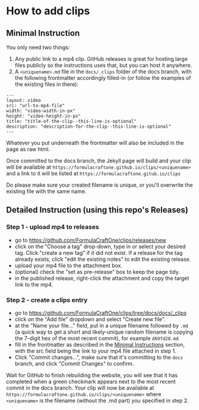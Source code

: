 # How to add clips

## Minimal Instruction

You only need two things:
1. Any public link to a mp4 clip. GitHub releases is great for hosting large files publicly so the instructions uses that, but you can host it anywhere.
2. A `<uniquename>.md` file in the `docs/_clips` folder of the docs branch, with the following frontmatter accordingly filled-in (or follow the examples of the existing files in there):

```
---
layout: video
src: "url-to-mp4-file"
width: "video-width-in-px"
height: "video-height-in-px"
title: "title-of-the-clip--this-line-is-optional"
description: "description-for-the-clip--this-line-is-optional"
---
```

Whatever you put underneath the frontmatter will also be included in the page as raw html.

Once committed to the docs branch, the Jekyll page will build and your clip will be available at `https://formulacraftone.github.io/clips/<uniquename>` and a link to it will be listed at `https://formulacraftone.gitub.io/clips`

Do please make sure your created filename is unique, or you'll overwrite the existing file with the same name.

## Detailed Instruction (using this repo's Releases)

### Step 1 - upload mp4 to releases
- go to https://github.com/FormulaCraftOne/clips/releases/new
- click on the "Choose a tag" drop-down, type in or select your desired tag. Click "create a new tag" if it did not exist. If a release for the tag already exists, click "edit the existing notes" to edit the existing release.
- upload your mp4 file to the attachment box.
- (optional) check the "set as pre-release" box to keep the page tidy.
- in the published release, right-click the attachment and copy the target link to the mp4.

### Step 2 - create a clips entry
- go to https://github.com/FormulaCraftOne/clips/tree/docs/docs/_clips
- click on the "Add file" dropdown and select "Create new file".
- at the "Name your file..." field, put in a unique filename followed by `.md` (a quick way to get a short and likely-unique random filename is copying the 7-digit hex of the most recent commit), for example `d69fd20.md`
- fill in the frontmatter as described in the [Minimal Instructions](#minimal-instructions) section, with the src field being the link to your mp4 file attached in step 1.
- Click "Commit changes...", make sure that it's committing to the `docs` branch, and click "Commit Changes" to confirm.

Wait for GitHub to finish rebuilding the website, you will see that it has completed when a green checkmark appears next to the most recent commit in the docs branch. Your clip will now be available at `https://formulacraftone.github.io/clips/<uniquename>` where `<uniquename>` is the filename (without the .md part) you specified in step 2.
